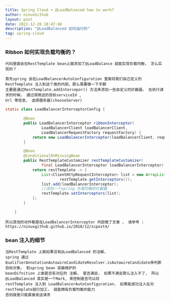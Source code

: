 ```yaml
---
title: Spring Cloud + @LoadBalanced how to work?
author: ninuxGithub
layout: post
date: 2022-12-20 18:47:48
description: "@LoadBalanced 如何运行的"
tag: spring-cloud
---
```


### Ribbon 如何实现负载均衡的？ 
    
    代码里面会在RestTemplate bean上面添加了@LoadBalance 就能实现负载均衡， 怎么实现的？
    
    首先spring 会在LoadBalancerAutoConfiguration 里面将我们自己定义的RestTemplate 注入到这个类的内部，那么需要做一下手脚
    主要是通过RestTemplate.addIntercepor() 方法来添加一些自定义的拦截器， 在执行请求的时候， 通过调用这的目标serviceId ,
    Url 等信息， 选择服务器(chooseServer)
    

```java
static class LoadBalancerInterceptorConfig {

		@Bean
		public LoadBalancerInterceptor ribbonInterceptor(
				LoadBalancerClient loadBalancerClient,
				LoadBalancerRequestFactory requestFactory) {
			return new LoadBalancerInterceptor(loadBalancerClient, requestFactory);
		}

		@Bean
		@ConditionalOnMissingBean
		public RestTemplateCustomizer restTemplateCustomizer(
				final LoadBalancerInterceptor loadBalancerInterceptor) {
			return restTemplate -> {
				List<ClientHttpRequestInterceptor> list = new ArrayList<>(
						restTemplate.getInterceptors());
				list.add(loadBalancerInterceptor);
                //添加一个spring 负载均衡的拦截器
				restTemplate.setInterceptors(list);
			};
		}

	}
```

    所以其他的动作都是在LoadBalancerInterceptor 内部做了文章 ， 请参考 : https://ninuxgithub.github.io/2018/12/scpost4/

### bean 注入的细节
    当RestTemplate 上面如果没有@LoadBalanced 的注解， 
    spring 通过QualifierAnnotationAutowireCandidateResolver.isAutowireCandidate来判断目标对象， 和spring bean 容器维护的
    beanDifnition 上面是否有对应的 注解， 是否满足， 如果不满足那么注入不了， 所以@LoadBalanced 其实是一个Mark, 来控制是否可以将
    restTemplate 注入到 LoadBalancerAutoConfiguration， 如果能成功注入在对restTemplate就行加工， 就能拥有负载均衡的能力
    否则就是只能直接发送请求
